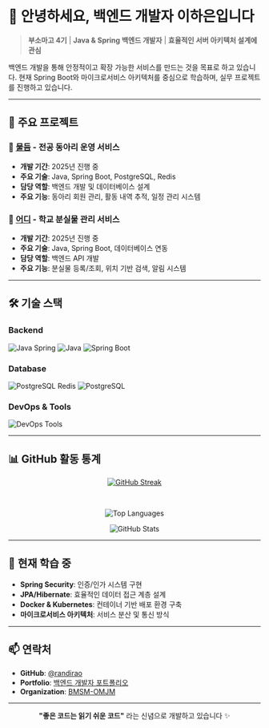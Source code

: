# 👋 안녕하세요, 백엔드 개발자 이하은입니다

> **부소마고 4기** | **Java & Spring 백엔드 개발자** | **효율적인 서버 아키텍처 설계에 관심**

백엔드 개발을 통해 안정적이고 확장 가능한 서비스를 만드는 것을 목표로 하고 있습니다.
현재 Spring Boot와 마이크로서비스 아키텍처를 중심으로 학습하며, 실무 프로젝트를 진행하고 있습니다.

---

## 🚀 주요 프로젝트

### 🌊 [물듬](https://github.com/arabssm) - 전공 동아리 운영 서비스
- **개발 기간**: 2025년 진행 중
- **주요 기술**: Java, Spring Boot, PostgreSQL, Redis
- **담당 역할**: 백엔드 개발 및 데이터베이스 설계
- **주요 기능**: 동아리 회원 관리, 활동 내역 추적, 일정 관리 시스템

### 📍 [어디](https://github.com/BSSMEOD) - 학교 분실물 관리 서비스
- **개발 기간**: 2025년 진행 중
- **주요 기술**: Java, Spring Boot, 데이터베이스 연동
- **담당 역할**: 백엔드 API 개발
- **주요 기능**: 분실물 등록/조회, 위치 기반 검색, 알림 시스템

---

## 🛠 기술 스택

### Backend
<p>
  <img src="https://skillicons.dev/icons?i=java,spring" alt="Java Spring" />
  <img src="https://img.shields.io/badge/Java-ED8B00?style=for-the-badge&logo=openjdk&logoColor=white" alt="Java" />
  <img src="https://img.shields.io/badge/Spring_Boot-6DB33F?style=for-the-badge&logo=spring-boot&logoColor=white" alt="Spring Boot" />
</p>

### Database
<p>
  <img src="https://skillicons.dev/icons?i=postgresql,redis" alt="PostgreSQL Redis" />
  <img src="https://img.shields.io/badge/PostgreSQL-316192?style=for-the-badge&logo=postgresql&logoColor=white" alt="PostgreSQL" />
</p>

### DevOps & Tools
<p>
  <img src="https://skillicons.dev/icons?i=docker,git,github,figma,notion" alt="DevOps Tools" />
</p>

---

## 📊 GitHub 활동 통계

<div align="center">

[![GitHub Streak](https://streak-stats.demolab.com?user=randirao&theme=tokyonight&hide_border=true)](https://git.io/streak-stats)

<br/>

![Top Languages](https://github-readme-stats.vercel.app/api/top-langs/?username=randirao&layout=compact&theme=tokyonight&hide_border=true&exclude_repo=github-readme-stats)

![GitHub Stats](https://github-readme-stats.vercel.app/api?username=randirao&show_icons=true&theme=tokyonight&hide_border=true&include_all_commits=true)

</div>

---

## 🎯 현재 학습 중

- **Spring Security**: 인증/인가 시스템 구현
- **JPA/Hibernate**: 효율적인 데이터 접근 계층 설계
- **Docker & Kubernetes**: 컨테이너 기반 배포 환경 구축
- **마이크로서비스 아키텍처**: 서비스 분산 및 통신 방식

---

## 📫 연락처

- **GitHub**: [@randirao](https://github.com/randirao)
- **Portfolio**: [백엔드 개발자 포트폴리오](https://github.com/randirao/Backend-Developer-Portfolio)
- **Organization**: [BMSM-OMJM](https://github.com/BMSM-OMJM)

---

<div align="center">

**"좋은 코드는 읽기 쉬운 코드"** 라는 신념으로 개발하고 있습니다 ✨

</div>